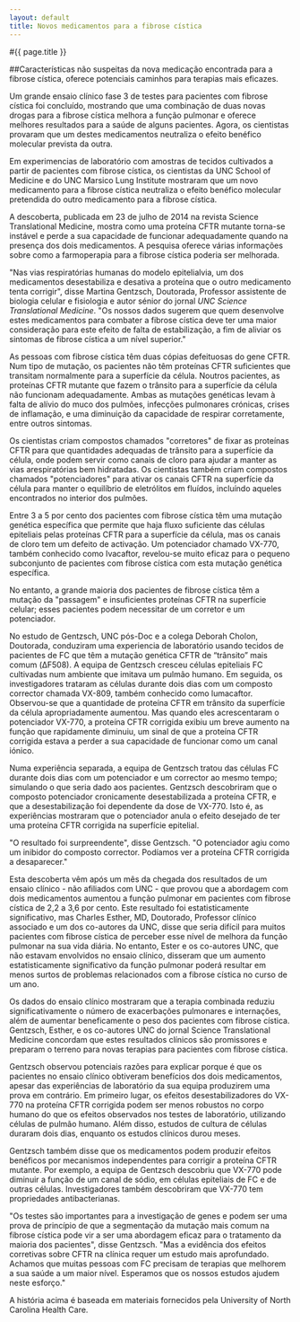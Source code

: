 ```yaml
---
layout: default
title: Novos medicamentos para a fibrose cística
---
```


#{{ page.title }}

##Características não suspeitas da nova medicação encontrada para a fibrose cística, oferece potenciais caminhos para terapias mais eficazes.

Um grande ensaio clínico fase 3 de testes para pacientes com fibrose cística foi concluído, mostrando que uma combinação de duas novas drogas para a fibrose cística melhora a função pulmonar e oferece melhores resultados para a saúde de alguns pacientes. Agora, os cientistas provaram que um destes medicamentos neutraliza o efeito benéfico molecular prevista da outra.

Em experimencias de laboratório com amostras de tecidos cultivados a partir de pacientes com fibrose cística, os cientistas da UNC School of Medicine e do UNC Marsico Lung Institute mostraram que um novo medicamento para a fibrose cística neutraliza o efeito benéfico molecular pretendida do outro medicamento para a fibrose cística.

A descoberta, publicada em 23 de julho de 2014 na revista Science Translational Medicine, mostra como uma proteína CFTR mutante torna-se instável e perde a sua capacidade de funcionar adequadamente quando na presença dos dois medicamentos. A pesquisa oferece várias informações sobre como a farmoperapia para a fibrose cística poderia ser melhorada.

"Nas vias respiratórias humanas do modelo epitelialvia, um dos medicamentos desestabiliza e desativa a proteína que o outro medicamento tenta corrigir", disse Martina Gentzsch, Doutorada, Professor assistente de biologia celular e fisiologia e autor sénior do jornal _UNC Science Translational Medicine_. "Os nossos dados sugerem que quem desenvolve estes medicamentos para combater a fibrose cística deve ter uma maior consideração para este efeito de falta de estabilização, a fim de aliviar os sintomas de fibrose cística a um nível superior."

As pessoas com fibrose cística têm duas cópias defeituosas do gene CFTR. Num tipo de mutação, os pacientes não têm proteínas CFTR suficientes que transitam normalmente para a superfície da célula. Noutros pacientes, as proteínas CFTR mutante que fazem o trânsito para a superfície da célula não funcionam adequadamente. Ambas as mutações genéticas levam à falta de alívio do muco dos pulmões, infecções pulmonares crónicas, crises de inflamação, e uma diminuição da capacidade de respirar corretamente, entre outros sintomas.

Os cientistas criam compostos chamados "corretores" de fixar as proteínas CFTR para que quantidades adequadas de trânsito para a superfície da célula, onde podem servir como canais de cloro para ajudar a manter as vias arespiratórias bem hidratadas. Os cientistas também criam compostos chamados "potenciadores" para ativar os canais CFTR na superfície da célula para manter o equilíbrio de eletrólitos em fluídos, incluíndo aqueles encontrados no interior dos pulmões.

Entre 3 a 5 por cento dos pacientes com fibrose cística têm uma mutação genética específica que permite que haja fluxo suficiente das células epiteliais pelas proteínas CFTR para a superfície da célula, mas os canais de cloro tem um defeito de activação. Um potenciador chamado VX-770, também conhecido como Ivacaftor, revelou-se muito eficaz para o pequeno subconjunto de pacientes com fibrose cística com esta mutação genética específica.

No entanto, a grande maioria dos pacientes de fibrose cística têm a mutação da "passagem" e insuficientes proteínas CFTR na superfície celular; esses pacientes podem necessitar de um corretor e um potenciador.

No estudo de Gentzsch, UNC pós-Doc e a colega Deborah Cholon, Doutorada, conduziram uma experiencia de laboratório usando tecidos de pacientes de FC que têm  a mutação genética CFTR  de “trânsito” mais comum (ΔF508). A equipa de Gentzsch cresceu células epiteliais FC cultivadas num ambiente que imitava um pulmão humano. Em seguida, os investigadores trataram as células durante dois dias com um composto corrector chamada VX-809, também conhecido como lumacaftor. Observou-se que a quantidade de proteína CFTR em trânsito da superfície da célula apropriadamente aumentou. Mas quando eles acrescentaram o potenciador VX-770, a proteína CFTR corrigida exibiu um breve aumento na função que rapidamente diminuiu, um sinal de que a proteína CFTR corrigida estava a perder a sua capacidade de funcionar como um canal iónico.

Numa experiência separada, a equipa de Gentzsch tratou das células FC durante dois dias com um potenciador e um corrector ao mesmo tempo; simulando o que seria dado aos pacientes. Gentzsch descobriram que o composto potenciador cronicamente desestabilizada a proteína CFTR, e que a desestabilização foi dependente da dose de VX-770. Isto é, as experiências mostraram que o potenciador anula o efeito desejado de ter uma proteína CFTR corrigida na superfície epitelial.

"O resultado foi surpreendente", disse Gentzsch. "O potenciador agiu como um inibidor do composto corrector. Podíamos ver a proteína CFTR corrigida a desaparecer."

Esta descoberta vêm após um mês da chegada dos resultados de um ensaio clínico - não afiliados com UNC - que provou que a abordagem com dois medicamentos aumentou a função pulmonar em pacientes com fibrose cística de 2,2 a 3,6 por cento. Este resultado foi estatisticamente significativo, mas Charles Esther, MD, Doutorado, Professor clínico associado e um dos co-autores da UNC, disse que seria difícil para muitos pacientes com fibrose cística de perceber esse nível de melhora da função pulmonar na sua vida diária. No entanto, Ester e os co-autores UNC, que não estavam envolvidos no ensaio clínico, disseram que um aumento estatisticamente significativo da função pulmonar poderá resultar em menos surtos de problemas relacionados com a fibrose cística no curso de um ano.

Os dados do ensaio clínico mostraram que a terapia combinada reduziu significativamente o número de exacerbações pulmonares e internações, além de aumentar beneficamente o peso dos pacientes com fibrose cística. Gentzsch, Esther, e os co-autores UNC do jornal Science Translational Medicine concordam que estes resultados clínicos são promissores e preparam o terreno para novas terapias para pacientes com fibrose cística.

Gentzsch observou potenciais razões para explicar porque é que os pacientes no ensaio clínico obtiveram benefícios dos dois medicamentos, apesar das experiências de laboratório da sua equipa produzirem uma prova em contrário. Em primeiro lugar, os efeitos desestabilizadores do VX-770 na proteína CFTR corrigida podem ser menos robustos no corpo humano do que os efeitos observados nos testes de laboratório, utilizando células de pulmão humano. Além disso, estudos de cultura de células duraram dois dias, enquanto os estudos clínicos durou meses.

Gentzsch também disse que os medicamentos podem produzir efeitos benéficos por mecanismos independentes para corrigir a proteína CFTR mutante. Por exemplo, a equipa de Gentzsch descobriu que VX-770 pode diminuir a função de um canal de sódio, em células epiteliais de FC e de outras células. Investigadores também descobriram que VX-770 tem propriedades antibacterianas.

"Os testes são importantes para a investigação de genes e podem ser uma prova de princípio de que a segmentação da mutação mais comum na fibrose cística pode vir a ser uma abordagem eficaz para o tratamento da maioria dos pacientes", disse Gentzsch. "Mas a evidência dos efeitos corretivas sobre CFTR na clínica requer um estudo mais aprofundado. Achamos que muitas pessoas com FC precisam de terapias que melhorem a sua saúde a um maior nível. Esperamos que os nossos estudos ajudem neste esforço."

A história acima é baseada em materiais fornecidos pela University of North Carolina Health Care.
